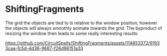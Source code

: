 # ShiftingFragments

The grid the objects are tied to is relative to the window position, however the objects will always smoothly animate towards the grid. The byproduct of resizing the window then leads to some really interesting results:

https://github.com/CircuitSpells/ShiftingFragments/assets/114853372/91933caa-fc5d-4d36-9687-f26d96151a33
